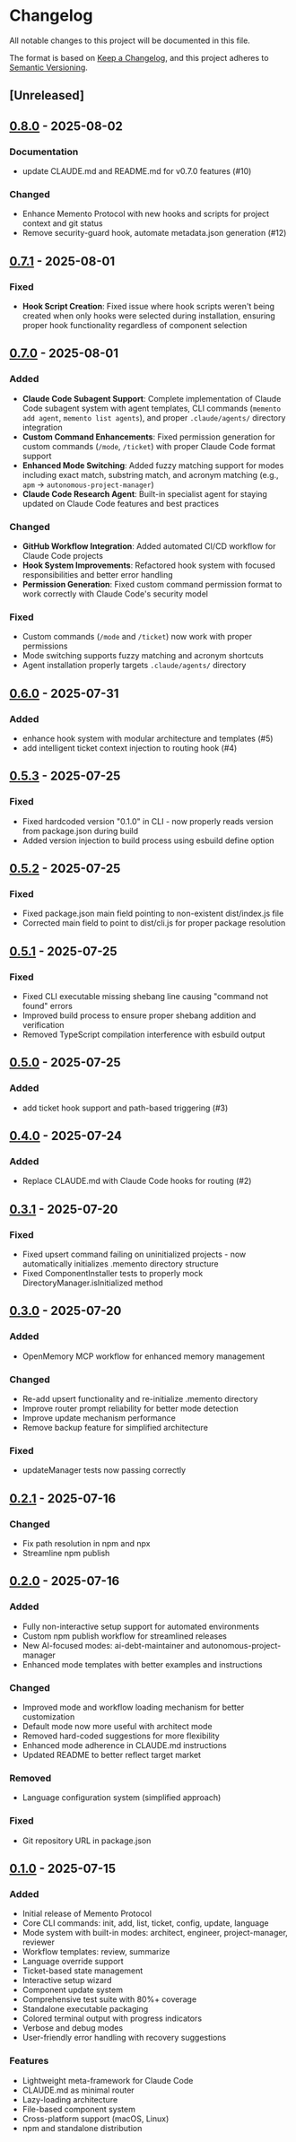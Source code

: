# Changelog

All notable changes to this project will be documented in this file.

The format is based on [Keep a Changelog](https://keepachangelog.com/en/1.0.0/),
and this project adheres to [Semantic Versioning](https://semver.org/spec/v2.0.0.html).

## [Unreleased]

## [0.8.0] - 2025-08-02

### Documentation
-  update CLAUDE.md and README.md for v0.7.0 features (#10)

### Changed
- Enhance Memento Protocol with new hooks and scripts for project context and git status
- Remove security-guard hook, automate metadata.json generation (#12)

## [0.7.1] - 2025-08-01

### Fixed
- **Hook Script Creation**: Fixed issue where hook scripts weren't being created when only hooks were selected during installation, ensuring proper hook functionality regardless of component selection

## [0.7.0] - 2025-08-01

### Added
- **Claude Code Subagent Support**: Complete implementation of Claude Code subagent system with agent templates, CLI commands (`memento add agent`, `memento list agents`), and proper `.claude/agents/` directory integration
- **Custom Command Enhancements**: Fixed permission generation for custom commands (`/mode`, `/ticket`) with proper Claude Code format support
- **Enhanced Mode Switching**: Added fuzzy matching support for modes including exact match, substring match, and acronym matching (e.g., `apm` → `autonomous-project-manager`)
- **Claude Code Research Agent**: Built-in specialist agent for staying updated on Claude Code features and best practices

### Changed
- **GitHub Workflow Integration**: Added automated CI/CD workflow for Claude Code projects
- **Hook System Improvements**: Refactored hook system with focused responsibilities and better error handling
- **Permission Generation**: Fixed custom command permission format to work correctly with Claude Code's security model

### Fixed
- Custom commands (`/mode` and `/ticket`) now work with proper permissions
- Mode switching supports fuzzy matching and acronym shortcuts
- Agent installation properly targets `.claude/agents/` directory

## [0.6.0] - 2025-07-31

### Added
- enhance hook system with modular architecture and templates (#5)
- add intelligent ticket context injection to routing hook (#4)

## [0.5.3] - 2025-07-25

### Fixed
- Fixed hardcoded version "0.1.0" in CLI - now properly reads version from package.json during build
- Added version injection to build process using esbuild define option

## [0.5.2] - 2025-07-25

### Fixed
- Fixed package.json main field pointing to non-existent dist/index.js file
- Corrected main field to point to dist/cli.js for proper package resolution

## [0.5.1] - 2025-07-25

### Fixed
- Fixed CLI executable missing shebang line causing "command not found" errors
- Improved build process to ensure proper shebang addition and verification
- Removed TypeScript compilation interference with esbuild output

## [0.5.0] - 2025-07-25

### Added
-  add ticket hook support and path-based triggering (#3)

## [0.4.0] - 2025-07-24

### Added
-  Replace CLAUDE.md with Claude Code hooks for routing (#2)

## [0.3.1] - 2025-07-20

### Fixed
- Fixed upsert command failing on uninitialized projects - now automatically initializes .memento directory structure
- Fixed ComponentInstaller tests to properly mock DirectoryManager.isInitialized method

## [0.3.0] - 2025-07-20

### Added
- OpenMemory MCP workflow for enhanced memory management

### Changed
- Re-add upsert functionality and re-initialize .memento directory
- Improve router prompt reliability for better mode detection
- Improve update mechanism performance
- Remove backup feature for simplified architecture

### Fixed
- updateManager tests now passing correctly

## [0.2.1] - 2025-07-16

### Changed
- Fix path resolution in npm and npx
- Streamline npm publish

## [0.2.0] - 2025-07-16

### Added
- Fully non-interactive setup support for automated environments
- Custom npm publish workflow for streamlined releases
- New AI-focused modes: ai-debt-maintainer and autonomous-project-manager
- Enhanced mode templates with better examples and instructions

### Changed
- Improved mode and workflow loading mechanism for better customization
- Default mode now more useful with architect mode
- Removed hard-coded suggestions for more flexibility
- Enhanced mode adherence in CLAUDE.md instructions
- Updated README to better reflect target market

### Removed
- Language configuration system (simplified approach)

### Fixed
- Git repository URL in package.json

## [0.1.0] - 2025-07-15

### Added
- Initial release of Memento Protocol
- Core CLI commands: init, add, list, ticket, config, update, language
- Mode system with built-in modes: architect, engineer, project-manager, reviewer
- Workflow templates: review, summarize
- Language override support
- Ticket-based state management
- Interactive setup wizard
- Component update system
- Comprehensive test suite with 80%+ coverage
- Standalone executable packaging
- Colored terminal output with progress indicators
- Verbose and debug modes
- User-friendly error handling with recovery suggestions

### Features
- Lightweight meta-framework for Claude Code
- CLAUDE.md as minimal router
- Lazy-loading architecture
- File-based component system
- Cross-platform support (macOS, Linux)
- npm and standalone distribution

[0.8.0]: https://github.com/git-on-my-level/memento-protocol/releases/tag/v0.8.0
[0.7.1]: https://github.com/git-on-my-level/memento-protocol/releases/tag/v0.7.1
[0.7.0]: https://github.com/git-on-my-level/memento-protocol/releases/tag/v0.7.0
[0.6.0]: https://github.com/git-on-my-level/memento-protocol/releases/tag/v0.6.0
[0.5.3]: https://github.com/git-on-my-level/memento-protocol/releases/tag/v0.5.3
[0.5.2]: https://github.com/git-on-my-level/memento-protocol/releases/tag/v0.5.2
[0.5.1]: https://github.com/git-on-my-level/memento-protocol/releases/tag/v0.5.1
[0.5.0]: https://github.com/git-on-my-level/memento-protocol/releases/tag/v0.5.0
[0.4.0]: https://github.com/git-on-my-level/memento-protocol/releases/tag/v0.4.0
[0.3.1]: https://github.com/git-on-my-level/memento-protocol/releases/tag/v0.3.1
[0.3.0]: https://github.com/git-on-my-level/memento-protocol/releases/tag/v0.3.0
[0.2.1]: https://github.com/git-on-my-level/memento-protocol/releases/tag/v0.2.1
[0.2.0]: https://github.com/git-on-my-level/memento-protocol/releases/tag/v0.2.0
[0.1.0]: https://github.com/git-on-my-level/memento-protocol/releases/tag/v0.1.0